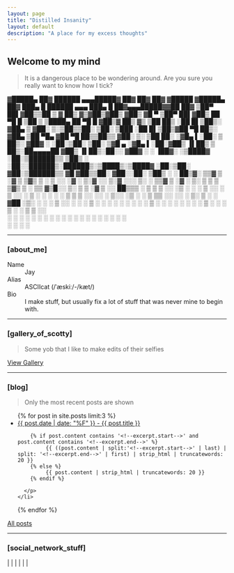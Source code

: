 ```yaml
---
layout: page
title: "Distilled Insanity"
layout: default
description: "A place for my excess thoughts"
---
```

## [](#header-2) <span class="typer">Welcome to my mind</span>

> It is a dangerous place to be wondering around.
> Are you sure you really want to know how I tick?

▓█████▄  ██▓  ██████ ▄▄▄█████▓ ██▓ ██▓     ██▓    ▓█████ ▓█████▄  ██▓ ███▄    █   ██████  ▄▄▄       ███▄    █  ██▓▄▄▄█████▓▓██   ██▓
▒██▀ ██▌▓██▒▒██    ▒ ▓  ██▒ ▓▒▓██▒▓██▒    ▓██▒    ▓█   ▀ ▒██▀ ██▌▓██▒ ██ ▀█   █ ▒██    ▒ ▒████▄     ██ ▀█   █ ▓██▒▓  ██▒ ▓▒ ▒██  ██▒
░██   █▌▒██▒░ ▓██▄   ▒ ▓██░ ▒░▒██▒▒██░    ▒██░    ▒███   ░██   █▌▒██▒▓██  ▀█ ██▒░ ▓██▄   ▒██  ▀█▄  ▓██  ▀█ ██▒▒██▒▒ ▓██░ ▒░  ▒██ ██░
░▓█▄   ▌░██░  ▒   ██▒░ ▓██▓ ░ ░██░▒██░    ▒██░    ▒▓█  ▄ ░▓█▄   ▌░██░▓██▒  ▐▌██▒  ▒   ██▒░██▄▄▄▄██ ▓██▒  ▐▌██▒░██░░ ▓██▓ ░   ░ ▐██▓░
░▒████▓ ░██░▒██████▒▒  ▒██▒ ░ ░██░░██████▒░██████▒░▒████▒░▒████▓ ░██░▒██░   ▓██░▒██████▒▒ ▓█   ▓██▒▒██░   ▓██░░██░  ▒██▒ ░   ░ ██▒▓░
 ▒▒▓  ▒ ░▓  ▒ ▒▓▒ ▒ ░  ▒ ░░   ░▓  ░ ▒░▓  ░░ ▒░▓  ░░░ ▒░ ░ ▒▒▓  ▒ ░▓  ░ ▒░   ▒ ▒ ▒ ▒▓▒ ▒ ░ ▒▒   ▓▒█░░ ▒░   ▒ ▒ ░▓    ▒ ░░      ██▒▒▒
 ░ ▒  ▒  ▒ ░░ ░▒  ░ ░    ░     ▒ ░░ ░ ▒  ░░ ░ ▒  ░ ░ ░  ░ ░ ▒  ▒  ▒ ░░ ░░   ░ ▒░░ ░▒  ░ ░  ▒   ▒▒ ░░ ░░   ░ ▒░ ▒ ░    ░     ▓██ ░▒░
 ░ ░  ░  ▒ ░░  ░  ░    ░       ▒ ░  ░ ░     ░ ░      ░    ░ ░  ░  ▒ ░   ░   ░ ░ ░  ░  ░    ░   ▒      ░   ░ ░  ▒ ░  ░       ▒ ▒ ░░  
   ░     ░        ░            ░      ░  ░    ░  ░   ░  ░   ░     ░           ░       ░        ░  ░         ░  ░            ░ ░     
 ░                                                        ░                                                                 ░ ░     
 
* * *

### [](#header-3) [<span class="glitch" data-text="about_me">about_me</span>]

<dl>
<dt>Name</dt>
<dd>Jay</dd>
<dt>Alias</dt>
<dd>ASCIIcat (/ˈæskiː/-/kæt/)</dd>
<dt>Bio</dt>
<dd>I make stuff, but usually fix a lot of stuff that was never mine to begin with.</dd>
</dl>

* * *

### [](#header-3) [<span class="glitch" data-text="gallery_of_scotty">gallery_of_scotty</span>]
> Some yob that I like to make edits of their selfies

[View Gallery](./gallery)


* * *

### [](#header-3) [<span class="glitch" data-text="blog">blog</span>]
> Only the most recent posts are shown

<ul>
  {% for post in site.posts limit:3 %}
    <li>
      <a href="{{ post.url }}">{{ post.date | date: "%F" }} - {{ post.title }}</a>
      <p class="post-excerpt">

        {% if post.content contains '<!--excerpt.start-->' and post.content contains '<!--excerpt.end-->' %}
        	 {{ ((post.content | split:'<!--excerpt.start-->' | last) | split: '<!--excerpt.end-->' | first) | strip_html | truncatewords: 20 }}
        {% else %}
        	 {{ post.content | strip_html | truncatewords: 20 }}
        {% endif %}

      </p>
    </li>
  {% endfor %}
</ul>

[All posts](./allposts)

* * *

### [](#header-3) [<span class="glitch" data-text="social_network_stuff">social_network_stuff</span>]

<a class="tooltip" href="http://steamcommunity.com/id/ASCIIcat" data-tooltip="ASCIIcat on Steam"><i class="fa fa-steam fa-2x" aria-hidden="true"></i></a> | <a class="tooltip" href="http://asciicatdesigns.deviantart.com/" data-tooltip="ASCIIcat on deviantArt"><i class="fa fa-deviantart fa-2x" aria-hidden="true"></i></a> | <a class="tooltip" href="https://github.com/asciicat" data-tooltip="ASCIIcat on GitHub"><i class="fa fa-github fa-2x" aria-hidden="true"></i></a> | <a class="tooltip" href="https://twitter.com/ASCIIcatG" data-tooltip="ASCIIcat on Twitter"><i class="fa fa-twitter fa-2x" aria-hidden="true"></i></a> | <a class="tooltip" href="https://www.instagram.com/asciicatdesigns/" data-tooltip="ASCIIcat on Instagram"><i class="fa fa-instagram fa-2x" aria-hidden="true"></i></a> | <a class="tooltip" href="https://twitch.tv/ASCIIcat_Jay" data-tooltip="ASCIIcat on Twitch"><i class="fab fa-twitch fa-2x" aria-hidden="true"></i></a> | <a class="tooltip" href="https://asciicatdesigns.com" data-tooltip="ASCIIcatDesigns Photography & Design"><i class="fas fa-camera-retro fa-2x" aria-hidden="true"></i></a>
